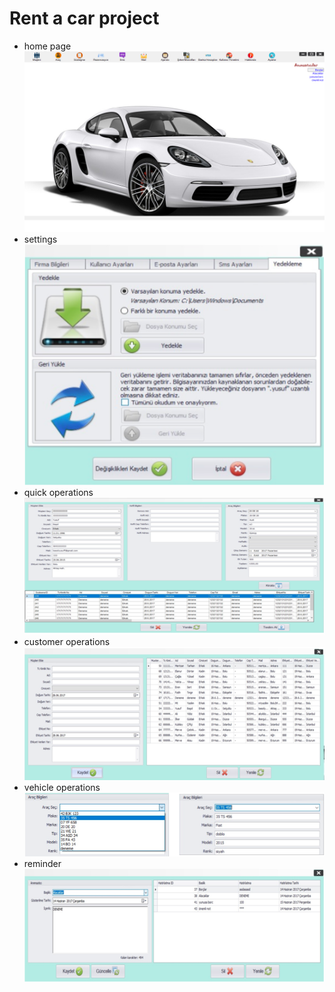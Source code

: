 # Rent a car project
* home page
![alt home](https://github.com/yusufbasol/rent-a-car/blob/master/img/homepage.png) 
* settings <br/>
![alt home](https://github.com/yusufbasol/rent-a-car/blob/master/img/settings.png)
* quick operations <br/>
![alt home](https://github.com/yusufbasol/rent-a-car/blob/master/img/quick.png)
* customer operations <br/>
![alt home](https://github.com/yusufbasol/rent-a-car/blob/master/img/customer.png)
* vehicle operations <br/>
![alt home](https://github.com/yusufbasol/rent-a-car/blob/master/img/vehicle.png)
* reminder <br/>
![alt home](https://github.com/yusufbasol/rent-a-car/blob/master/img/reminder.png)
